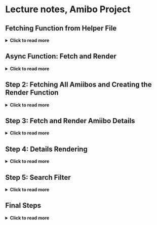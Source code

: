 # Lecture notes, Amibo Project

## Fetching Function from Helper File
<details>
  <summary><strong>Click to read more</strong></summary>
  
  - Created a search input.
  - Initially, the implementation was more DRY, but Jest didn’t like it. As a solution, functionality was moved into functions further down the code.
  
</details>

## Async Function: Fetch and Render
<details>
  <summary><strong>Click to read more</strong></summary>
  
  - Uses `fetchAmibos` with the complete URL and stores it in a constant.
  - The constant is placed into a `renderAmiibo` list, and if it doesn't receive anything, an error message is shown.
  
</details>

## Step 2: Fetching All Amiibos and Creating the Render Function
<details>
  <summary><strong>Click to read more</strong></summary>
  
  - First, we fetch all the amiibos. The next step is to create the render function (Step 2).
  - This function uses the `listView` element from the HTML. It is not declared at the top due to Jest requirements.
  - It loops through the list using `forEach`, creates a `div` element, and assigns a class for the amiibos.
  - A button is added with the class `readMore`, and data attributes `data-head` and `data-tail`.
  - When the button is clicked, the complete data is passed via the event and stored in these data attributes.
  
</details>

## Step 3: Fetch and Render Amiibo Details
<details>
  <summary><strong>Click to read more</strong></summary>
  
  - This step fetches and renders amiibo details.
  - A constant `apiURL` is created, and the ID is extracted.
  - Once the URL is constructed, it is sent to the function in `api.js`.
  - An `if` condition checks if an amiibo exists, and it is then rendered. There is still a lack of error handling.
  - Ideally, you shouldn’t reach the error message, as spaces should be checked earlier.
  
</details>

## Step 4: Details Rendering
<details>
  <summary><strong>Click to read more</strong></summary>
  
  - Renders with `detailsView` and `listView`.
  - DRY principles are broken here due to Jest preferring this approach.
  - If no amiibo is found, an error message is returned. Otherwise, the `innerHTML` is set accordingly.
  - A return statement ensures no empty amiibo is rendered.
  - An event listener is added to the back button, toggling its visibility.
  - Before finishing, the list is hidden, and the details are displayed.
  
</details>

## Step 5: Search Filter
<details>
  <summary><strong>Click to read more</strong></summary>
  
  - The search function is implemented in the simplest way.
  - `searchInput` is declared at the beginning.
  - Every time the event is triggered, it fetches the value, retrieves all amiibo items, and processes them as a node list.
  - It loops through the list, checks the name of each item, and compares it with the search term.
  - If the name matches the search term, the item remains visible; otherwise, it is hidden. This manipulates the display of individual elements.
  
</details>

## Final Steps
<details>
  <summary><strong>Click to read more</strong></summary>
  
  - The final step ensures all content on the page is loaded.
  - Fetches all amiibos initially and implements live search.
  
</details>